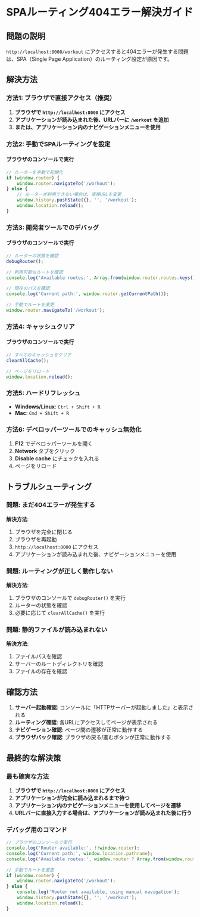 # SPAルーティング404エラー解決ガイド

## 問題の説明

`http://localhost:8000/workout` にアクセスすると404エラーが発生する問題は、SPA（Single Page Application）のルーティング設定が原因です。

## 解決方法

### 方法1: ブラウザで直接アクセス（推奨）

1. **ブラウザで `http://localhost:8000` にアクセス**
2. **アプリケーションが読み込まれた後、URLバーに `/workout` を追加**
3. **または、アプリケーション内のナビゲーションメニューを使用**

### 方法2: 手動でSPAルーティングを設定

#### ブラウザのコンソールで実行
```javascript
// ルーターを手動で初期化
if (window.router) {
    window.router.navigateTo('/workout');
} else {
    // ルーターが利用できない場合は、直接URLを変更
    window.history.pushState({}, '', '/workout');
    window.location.reload();
}
```

### 方法3: 開発者ツールでのデバッグ

#### ブラウザのコンソールで実行
```javascript
// ルーターの状態を確認
debugRouter();

// 利用可能なルートを確認
console.log('Available routes:', Array.from(window.router.routes.keys()));

// 現在のパスを確認
console.log('Current path:', window.router.getCurrentPath());

// 手動でルートを変更
window.router.navigateTo('/workout');
```

### 方法4: キャッシュクリア

#### ブラウザのコンソールで実行
```javascript
// すべてのキャッシュをクリア
clearAllCache();

// ページをリロード
window.location.reload();
```

### 方法5: ハードリフレッシュ

- **Windows/Linux**: `Ctrl + Shift + R`
- **Mac**: `Cmd + Shift + R`

### 方法6: デベロッパーツールでのキャッシュ無効化

1. **F12** でデベロッパーツールを開く
2. **Network** タブをクリック
3. **Disable cache** にチェックを入れる
4. ページをリロード

## トラブルシューティング

### 問題: まだ404エラーが発生する
**解決方法**:
1. ブラウザを完全に閉じる
2. ブラウザを再起動
3. `http://localhost:8000` にアクセス
4. アプリケーションが読み込まれた後、ナビゲーションメニューを使用

### 問題: ルーティングが正しく動作しない
**解決方法**:
1. ブラウザのコンソールで `debugRouter()` を実行
2. ルーターの状態を確認
3. 必要に応じて `clearAllCache()` を実行

### 問題: 静的ファイルが読み込まれない
**解決方法**:
1. ファイルパスを確認
2. サーバーのルートディレクトリを確認
3. ファイルの存在を確認

## 確認方法

1. **サーバー起動確認**: コンソールに「HTTPサーバーが起動しました」と表示される
2. **ルーティング確認**: 各URLにアクセスしてページが表示される
3. **ナビゲーション確認**: ページ間の遷移が正常に動作する
4. **ブラウザバック確認**: ブラウザの戻る/進むボタンが正常に動作する

## 最終的な解決策

### 最も確実な方法

1. **ブラウザで `http://localhost:8000` にアクセス**
2. **アプリケーションが完全に読み込まれるまで待つ**
3. **アプリケーション内のナビゲーションメニューを使用してページを遷移**
4. **URLバーに直接入力する場合は、アプリケーションが読み込まれた後に行う**

### デバッグ用のコマンド

```javascript
// ブラウザのコンソールで実行
console.log('Router available:', !!window.router);
console.log('Current path:', window.location.pathname);
console.log('Available routes:', window.router ? Array.from(window.router.routes.keys()) : 'Router not available');

// 手動でルートを変更
if (window.router) {
    window.router.navigateTo('/workout');
} else {
    console.log('Router not available, using manual navigation');
    window.history.pushState({}, '', '/workout');
    window.location.reload();
}
```

